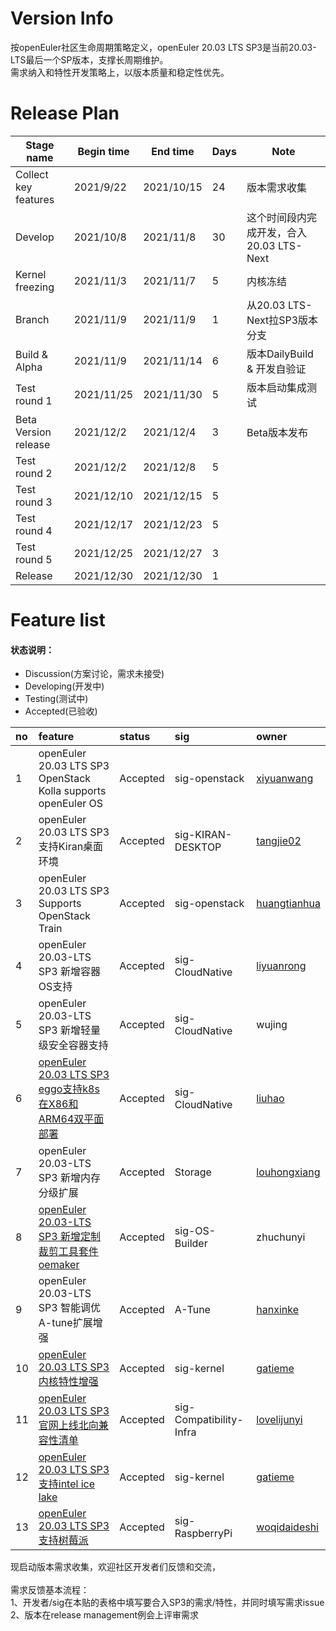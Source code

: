 # Version Info
按openEuler社区生命周期策略定义，openEuler 20.03 LTS SP3是当前20.03-LTS最后一个SP版本，支撑长周期维护。<br />
需求纳入和特性开发策略上，以版本质量和稳定性优先。

# Release Plan

| Stage  name          | Begin time | End time   | Days | Note                                      |
| -------------------- | ---------- | ---------- | ---- | ----------------------------------------- |
| Collect key features | 2021/9/22  | 2021/10/15 | 24   | 版本需求收集                              |
| Develop              | 2021/10/8  | 2021/11/8  | 30   | 这个时间段内完成开发，合入20.03  LTS-Next |
| Kernel freezing      | 2021/11/3  | 2021/11/7  | 5    | 内核冻结                                  |
| Branch               | 2021/11/9  | 2021/11/9  | 1    | 从20.03 LTS-Next拉SP3版本分支            |
| Build & Alpha        | 2021/11/9  | 2021/11/14 | 6    | 版本DailyBuild  & 开发自验证              |
| Test round 1         | 2021/11/25 | 2021/11/30 | 5    | 版本启动集成测试                              |
| Beta Version release | 2021/12/2 | 2021/12/4 | 3    | Beta版本发布                              |
| Test round 2         | 2021/12/2 | 2021/12/8 | 5    |                                           |
| Test round 3         | 2021/12/10 | 2021/12/15  | 5    |                                           |
| Test round 4         | 2021/12/17  | 2021/12/23 | 5    |                                           |
| Test round 5         | 2021/12/25 | 2021/12/27 | 3    |                                           |
| Release              | 2021/12/30 | 2021/12/30 | 1    |                                           |


# Feature list
#### 状态说明：
- Discussion(方案讨论，需求未接受)
- Developing(开发中)
- Testing(测试中)
- Accepted(已验收)

|no|feature|status|sig|owner|
|:----|:---|:---|:--|:----|
|1|openEuler 20.03 LTS SP3 OpenStack Kolla supports openEuler OS |Accepted|sig-openstack|[xiyuanwang](https://gitee.com/xiyuanwang)|
|2|openEuler 20.03 LTS SP3 支持Kiran桌面环境 |Accepted|sig-KIRAN-DESKTOP|[tangjie02](https://gitee.com/tangjie02)|
|3|openEuler 20.03 LTS SP3 Supports OpenStack Train |Accepted|sig-openstack|[huangtianhua](https://gitee.com/huangtianhua)|
|4|openEuler 20.03-LTS SP3 新增容器OS支持|Accepted|sig-CloudNative|[liyuanrong](https://gitee.com/li-yuanrong)|
|5|openEuler 20.03-LTS SP3 新增轻量级安全容器支持|Accepted|sig-CloudNative|wujing|
|6|[openEuler 20.03 LTS SP3 eggo支持k8s在X86和ARM64双平面部署](https://e.gitee.com/open_euler/issues/list?issue=I4G9ZJ)|Accepted|sig-CloudNative|[liuhao](https://gitee.com/duguhaotian)|
|7|openEuler 20.03-LTS SP3 新增内存分级扩展|Accepted|Storage|[louhongxiang](https://gitee.com/louhongxiang)|
|8|[openEuler 20.03-LTS SP3 新增定制裁剪工具套件oemaker](https://e.gitee.com/open_euler/issues/list?issue=I4GA13)|Accepted|sig-OS-Builder|zhuchunyi|
|9|openEuler 20.03-LTS SP3 智能调优A-tune扩展增强|Accepted|A-Tune|[hanxinke](https://gitee.com/hanxinke)|
|10|[openEuler 20.03 LTS SP3 内核特性增强](https://e.gitee.com/open_euler/issues/list?issue=I4GAUL) |Accepted|sig-kernel|[gatieme](https://gitee.com/gatieme)|
|11|[openEuler 20.03 LTS SP3 官网上线北向兼容性清单](https://e.gitee.com/open_euler/issues/list?issue=I4GATR) |Accepted|sig-Compatibility-Infra|[lovelijunyi](https://gitee.com/lovelijunyi)|
|12|[openEuler 20.03 LTS SP3 支持intel ice lake](https://e.gitee.com/open_euler/issues/list?issue=I4GASF) |Accepted|sig-kernel|[gatieme](https://gitee.com/gatieme)|
|13|[openEuler 20.03 LTS SP3 支持树莓派](https://gitee.com/openeuler/release-management/issues/I4HRUR)|Accepted|sig-RaspberryPi|[woqidaideshi](https://gitee.com/woqidaideshi)|

现启动版本需求收集，欢迎社区开发者们反馈和交流，<br />
<br />
需求反馈基本流程： <br />
1、开发者/sig在本贴的表格中填写要合入SP3的需求/特性，并同时填写需求issue <br />
2、版本在release management例会上评审需求 